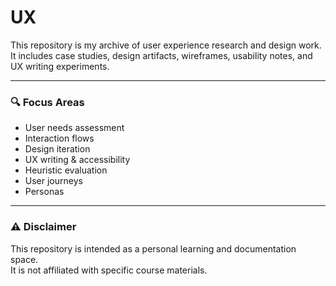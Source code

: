 # UX

This repository is my archive of user experience research and design work.  
It includes case studies, design artifacts, wireframes, usability notes, and UX writing experiments.

---

### 🔍 Focus Areas
- User needs assessment
- Interaction flows
- Design iteration
- UX writing & accessibility
- Heuristic evaluation
- User journeys
- Personas

---

### ⚠️ Disclaimer  
This repository is intended as a personal learning and documentation space.  
It is not affiliated with specific course materials. 

